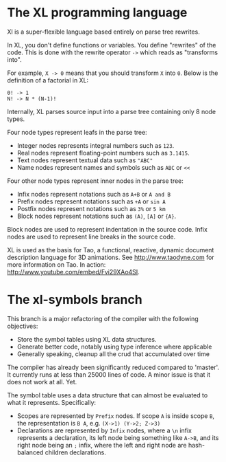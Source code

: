 The XL programming language
===========================

Xl is a super-flexible language based entirely on parse tree rewrites.

In XL, you don't define functions or variables. You define "rewrites"
of the code. This is done with the rewrite operator `->` which reads
as "transforms into".

For example, `X -> 0` means that you should transform `X` into `0`.
Below is the definition of a factorial in XL:

```
0! -> 1
N! -> N * (N-1)!
```

Internally, XL parses source input into a parse tree containing only 8
node types.

Four node types represent leafs in the parse tree:

* Integer nodes represents integral numbers such as `123`.
* Real nodes represent floating-point numbers such as `3.1415`.
* Text nodes represent textual data such as `"ABC"`
* Name nodes represent names and symbols such as `ABC` or `<<`

Four other node types represent inner nodes in the parse tree:

* Infix nodes represent notations such as `A+B` or `A and B`
* Prefix nodes represent notations such as `+A` or `sin A`
* Postfix nodes represent notations such as `3%` or `5 km`
* Block nodes represent notations such as `(A)`, `[A]` or `{A}`.

Block nodes are used to represent indentation in the source code.
Infix nodes are used to represent line breaks in the source code.

XL is used as the basis for Tao, a functional, reactive, dynamic
document description language for 3D animations.
See http://www.taodyne.com for more information on Tao.
In action: http://www.youtube.com/embed/Fvi29XAo4SI.


The xl-symbols branch
=====================

This branch is a major refactoring of the compiler with the following
objectives:

* Store the symbol tables using XL data structures.
* Generate better code, notably using type inference where applicable
* Generally speaking, cleanup all the crud that accumulated over time

The compiler has already been significantly reduced compared to
'master'. It currently runs at less than 25000 lines of code. A minor
issue is that it does not work at all. Yet.

The symbol table uses a data structure that can almost be evaluated to
what it represents. Specifically:

* Scopes are represented by `Prefix` nodes. If scope `A` is inside
  scope `B`, the representation is `B A`, e.g. `(X->1) (Y->2; Z->3)`
* Declarations are represented by `Infix` nodes, where a `\n` infix
  represents a declaration, its left node being something like `A->B`,
  and its right node being an `;` infix, where the left and right node
  are hash-balanced children declarations.

